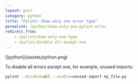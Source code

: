 ```yaml
---
layout: post
category: python
title: "Pylint: Show only one error type"
permalink: /python/show-only-one-pylint-error
redirect_from:
    - /pylint/show-only-one-type
    - /pylint/disable-all-except-one
---
```

<div class="wide-logos" markdown="1">
![python](/assets/python.png)
</div>

To disable all errors except one, for example, unused imports:

```zsh
pylint --disable=all --enable=unused-import my_file.py
```

